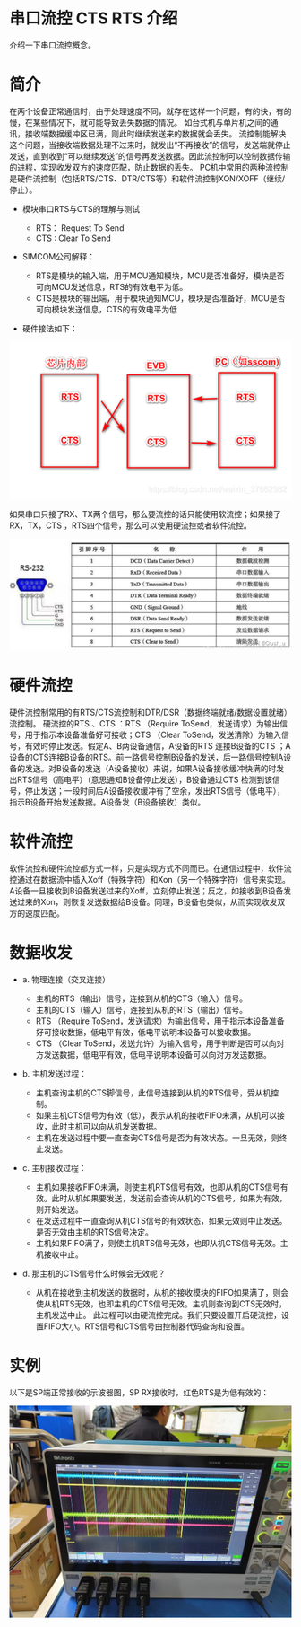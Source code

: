 # 串口流控 CTS RTS 介绍

介绍一下串口流控概念。

# 简介

在两个设备正常通信时，由于处理速度不同，就存在这样一个问题，有的快，有的慢，在某些情况下，就可能导致丢失数据的情况。
如台式机与单片机之间的通讯，接收端数据缓冲区已满，则此时继续发送来的数据就会丢失。
流控制能解决这个问题，当接收端数据处理不过来时，就发出“不再接收”的信号，发送端就停止发送，直到收到“可以继续发送”的信号再发送数据。因此流控制可以控制数据传输的进程，实现收发双方的速度匹配，防止数据的丢失。
PC机中常用的两种流控制是硬件流控制（包括RTS/CTS、DTR/CTS等）和软件流控制XON/XOFF（继续/停止）。

* 模块串口RTS与CTS的理解与测试
  * RTS： Request To Send
  * CTS : Clear To Send

* SIMCOM公司解释：
  * RTS是模块的输入端，用于MCU通知模块，MCU是否准备好，模块是否可向MCU发送信息，RTS的有效电平为低。
  * CTS是模块的输出端，用于模块通知MCU，模块是否准备好，MCU是否可向模块发送信息，CTS的有效电平为低

* 硬件接法如下：

![0005_0000.png](images/0005_0000.png)

 如果串口只接了RX、TX两个信号，那么要流控的话只能使用软流控；如果接了RX，TX，CTS ，RTS四个信号，那么可以使用硬流控或者软件流控。

 ![0005_0001.png](images/0005_0001.png)

# 硬件流控

硬件流控制常用的有RTS/CTS流控制和DTR/DSR（数据终端就绪/数据设置就绪）流控制。
硬流控的RTS 、CTS ：RTS （Require ToSend，发送请求）为输出信号，用于指示本设备准备好可接收；CTS （Clear ToSend，发送清除）为输入信号，有效时停止发送。假定A、B两设备通信，A设备的RTS 连接B设备的CTS ；A设备的CTS连接B设备的RTS。前一路信号控制B设备的发送，后一路信号控制A设备的发送。对B设备的发送（A设备接收）来说，如果A设备接收缓冲快满的时发出RTS信号（高电平）（意思通知B设备停止发送），B设备通过CTS 检测到该信号，停止发送；一段时间后A设备接收缓冲有了空余，发出RTS信号（低电平），指示B设备开始发送数据。A设备发（B设备接收）类似。

# 软件流控

软件流控和硬件流控都方式一样，只是实现方式不同而已。在通信过程中，软件流控通过在数据流中插入Xoff（特殊字符）和Xon（另一个特殊字符）信号来实现。A设备一旦接收到B设备发送过来的Xoff，立刻停止发送；反之，如接收到B设备发送过来的Xon，则恢复发送数据给B设备。同理，B设备也类似，从而实现收发双方的速度匹配。

# 数据收发

* a. 物理连接（交叉连接）
  * 主机的RTS（输出）信号，连接到从机的CTS（输入）信号。
  * 主机的CTS（输入）信号，连接到从机的RTS（输出）信号。
  * RTS （Require ToSend，发送请求）为输出信号，用于指示本设备准备好可接收数据，低电平有效，低电平说明本设备可以接收数据。
  * CTS （Clear ToSend，发送允许）为输入信号，用于判断是否可以向对方发送数据，低电平有效，低电平说明本设备可以向对方发送数据。
    
* b. 主机发送过程：
  * 主机查询主机的CTS脚信号，此信号连接到从机的RTS信号，受从机控制。
  * 如果主机CTS信号为有效（低），表示从机的接收FIFO未满，从机可以接收，此时主机可以向从机发送数据。
  * 主机在发送过程中要一直查询CTS信号是否为有效状态。一旦无效，则终止发送。

* c. 主机接收过程：
  * 主机如果接收FIFO未满，则使主机RTS信号有效，也即从机的CTS信号有效。此时从机如果要发送，发送前会查询从机的CTS信号，如果为有效，则开始发送。
  * 在发送过程中一直查询从机CTS信号的有效状态，如果无效则中止发送。是否无效由主机的RTS信号决定。
  * 主机如果FIFO满了，则使主机RTS信号无效，也即从机CTS信号无效。主机接收中止。

* d. 那主机的CTS信号什么时候会无效呢？
  * 从机在接收到主机发送的数据时，从机的接收模块的FIFO如果满了，则会使从机RTS无效，也即主机的CTS信号无效。主机则查询到CTS无效时，主机发送中止。
此过程可以由硬流控完成。我们只要设置开启硬流控，设置FIFO大小。RTS信号和CTS信号由控制器代码查询和设置。 

# 实例

以下是SP端正常接收的示波器图，SP RX接收时，红色RTS是为低有效的：

![0005_0002.png](images/0005_0002.png)
